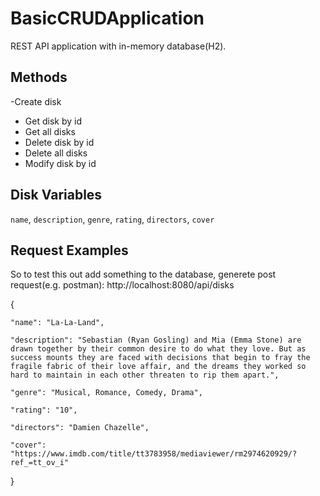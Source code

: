 
# BasicCRUDApplication

REST API application with in-memory database(H2).




## Methods

-Create disk
- Get disk by id
- Get all disks
- Delete disk by id
- Delete all disks
- Modify disk by id




## Disk Variables



`name`, `description`, `genre`, `rating`, `directors`, `cover`




## Request Examples
So to test this out add something to the database, generete post request(e.g. postman): http://localhost:8080/api/disks

{

    "name": "La-La-Land",

    "description": "Sebastian (Ryan Gosling) and Mia (Emma Stone) are drawn together by their common desire to do what they love. But as success mounts they are faced with decisions that begin to fray the fragile fabric of their love affair, and the dreams they worked so hard to maintain in each other threaten to rip them apart.",

    "genre": "Musical, Romance, Comedy, Drama",

    "rating": "10",

    "directors": "Damien Chazelle",

    "cover": "https://www.imdb.com/title/tt3783958/mediaviewer/rm2974620929/?ref_=tt_ov_i"
}



